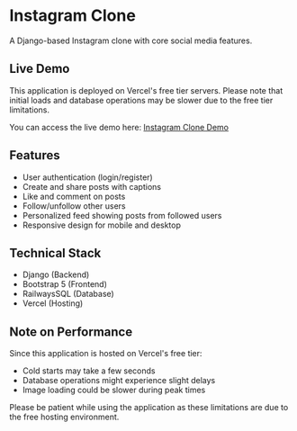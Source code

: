 # Instagram Clone

A Django-based Instagram clone with core social media features.

## Live Demo

This application is deployed on Vercel's free tier servers. Please note that initial loads and database operations may be slower due to the free tier limitations.

You can access the live demo here: [Instagram Clone Demo](https://instagram-django-app.vercel.app)

## Features

- User authentication (login/register)
- Create and share posts with captions
- Like and comment on posts
- Follow/unfollow other users
- Personalized feed showing posts from followed users
- Responsive design for mobile and desktop

## Technical Stack

- Django (Backend)
- Bootstrap 5 (Frontend)
- RailwaysSQL (Database)
- Vercel (Hosting)

## Note on Performance

Since this application is hosted on Vercel's free tier:
- Cold starts may take a few seconds
- Database operations might experience slight delays
- Image loading could be slower during peak times

Please be patient while using the application as these limitations are due to the free hosting environment.

